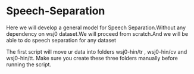 # Speech-Separation
Here we will develop a general model for Speech Separation.Without any dependency on wsj0 dataset.We will proceed from scratch.And we will be able to do speech separation for any dataset

The first script will move ur data into folders wsj0-hin/tr , wsj0-hin/cv and wsj0-hin/tt.
Make sure you create these three folders manually before running the script.
